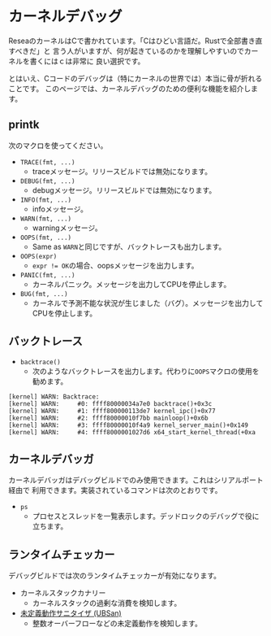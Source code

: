 # カーネルデバッグ

ReseaのカーネルはCで書かれています。「Cはひどい言語だ。Rustで全部書き直すべきだ」と
言う人がいますが、何が起きているのかを理解しやすいのでカーネルを書くにはｃは非常に
良い選択です。

とはいえ、Cコードのデバッグは（特にカーネルの世界では）本当に骨が折れることです。
このページでは、カーネルデバッグのための便利な機能を紹介します。

## printk

次のマクロを使ってください。

- `TRACE(fmt, ...)`
  - traceメッセージ。リリースビルドでは無効になります。
- `DEBUG(fmt, ...)`
  - debugメッセージ。リリースビルドでは無効になります。
- `INFO(fmt, ...)`
  - infoメッセージ。
- `WARN(fmt, ...)`
  - warningメッセージ。
- `OOPS(fmt, ...)`
  - Same as `WARN`と同じですが、バックトレースも出力します。
- `OOPS(expr)`
  - `expr != OK`の場合、oopsメッセージを出力します。
- `PANIC(fmt, ...)`
  - カーネルパニック。メッセージを出力してCPUを停止します。
- `BUG(fmt, ...)`
  - カーネルで予測不能な状況が生じました（バグ）。メッセージを出力してCPUを停止します。

## バックトレース

- `backtrace()`
  - 次のようなバックトレースを出力します。代わりに`OOPS`マクロの使用を勧めます。

```
[kernel] WARN: Backtrace:
[kernel] WARN:     #0: ffff80000034a7e0 backtrace()+0x3c
[kernel] WARN:     #1: ffff800000113de7 kernel_ipc()+0x77
[kernel] WARN:     #2: ffff80000010f7bb mainloop()+0x6b
[kernel] WARN:     #3: ffff80000010f4a9 kernel_server_main()+0x149
[kernel] WARN:     #4: ffff8000001027d6 x64_start_kernel_thread(+0xa
```

## カーネルデバッガ

カーネルデバッガはデバッグビルドでのみ使用できます。これはシリアルポート経由で
利用できます。実装されているコマンドは次のとおりです。

- `ps`
  - プロセスとスレッドを一覧表示します。デッドロックのデバッグで役に立ちます。

## ランタイムチェッカー

デバッグビルドでは次のランタイムチェッカーが有効になります。

- カーネルスタックカナリー
  - カーネルスタックの過剰な消費を検知します。
- [未定義動作サニタイザ (UBSan)](https://clang.llvm.org/docs/UndefinedBehaviorSanitizer.html)
  - 整数オーバーフローなどの未定義動作を検知します。

